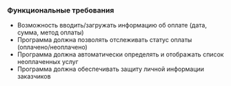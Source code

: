 ### Функциональные требования

- Возможность вводить/загружать информацию об оплате (дата, сумма, метод оплаты)
- Программа должна позволять отслеживать статус оплаты (оплачено/неоплачено)
- Программа должна автоматически определять и отображать список неоплаченных услуг
- Программа должна обеспечивать защиту личной информации заказчиков

